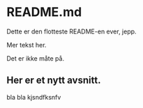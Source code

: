 # README.md

Dette er den flotteste README-en ever, jepp.

Mer tekst her.

Det er ikke måte på.

## Her er et nytt avsnitt.
bla bla
kjsndfksnfv
